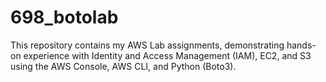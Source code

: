 # 698_botolab
This repository contains my AWS Lab assignments, demonstrating hands-on experience with Identity and Access Management (IAM), EC2, and S3 using the AWS Console, AWS CLI, and Python (Boto3).
